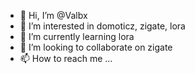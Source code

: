 - 👋 Hi, I’m @Valbx
- 👀 I’m interested in domoticz, zigate, lora
- 🌱 I’m currently learning lora
- 💞️ I’m looking to collaborate on zigate
- 📫 How to reach me ...

<!---
Valbx/Valbx is a ✨ special ✨ repository because its `README.md` (this file) appears on your GitHub profile.
You can click the Preview link to take a look at your changes.
--->
